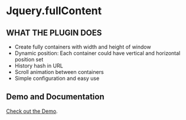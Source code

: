 # Jquery.fullContent

## WHAT THE PLUGIN DOES

* Create fully containers with width and height of window
* Dynamic position: Each container could have vertical and horizontal position set
* History hash in URL
* Scroll animation between containers
* Simple configuration and easy use

## Demo and Documentation


[Check out the Demo](http://www.zehfernandes.com/jquery.fullContent/).

